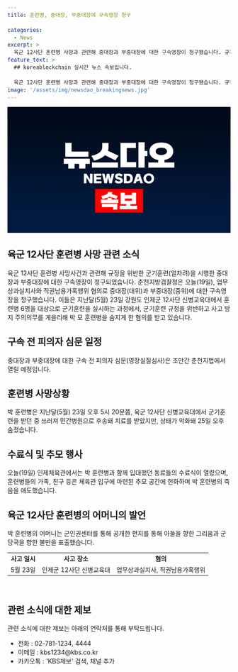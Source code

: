 ```yaml
---
title: 훈련병, 중대장, 부중대장에 구속영장 청구

categories:
  - News
excerpt: >
  육군 12사단 훈련병 사망과 관련해 중대장과 부중대장에 대한 구속영장이 청구됐습니다. 규정 위반 및 과실치사 혐의로 신병교육대에서 군기훈련을 받던 훈련병이 사망한 사건으로, 구속 전 피의자 심문은 조만간 열릴 예정입니다. 훈련병의 가족, 동료들은 그를 추모하며 군 당국에 불만을 표출했고, 사건은 논란을 빚고 있습니다. [이상]
feature_text: >
  ## koreablockchain 실시간 뉴스 속보입니다.

  육군 12사단 훈련병 사망과 관련해 중대장과 부중대장에 대한 구속영장이 청구됐습니다. 규정 위반 및 과실치사 혐의로 신병교육대에서 군기훈련을 받던 훈련병이 사망한 사건으로, 구속 전 피의자 심문은 조만간 열릴 예정입니다. 훈련병의 가족, 동료들은 그를 추모하며 군 당국에 불만을 표출했고, 사건은 논란을 빚고 있습니다. [이상]
image: '/assets/img/newsdao_breakingnews.jpg'
---
```


<p><img src="/assets/img/newsdao_breakingnews.jpg" alt="koreablockchain 속보" /></p>

<h2 data-ke-size="size26">육군 12사단 훈련병 사망 관련 소식</h2>

<p data-ke-size="size16">육군 12사단 훈련병 사망사건과 관련해 규정을 위반한 군기훈련(얼차려)을 시행한 중대장과 부중대장에 대한 구속영장이 청구되었습니다. 춘천지방검찰청은 오늘(19일), 업무상과실치사와 직권남용가혹행위 혐의로 중대장(대위)과 부중대장(중위)에 대한 구속영장을 청구했습니다. 이들은 지난달(5월) 23일 강원도 인제군 12사단 신병교육대에서 훈련병 6명을 대상으로 군기훈련을 실시하는 과정에서, 군기훈련 규정을 위반하고 사고 방지 주의의무를 게을리해 박 모 훈련병을 숨지게 한 혐의를 받고 있습니다.</p>

<h2 data-ke-size="size26">구속 전 피의자 심문 일정</h2>

<p data-ke-size="size16">중대장과 부중대장에 대한 구속 전 피의자 심문(영장실질심사)은 조만간 춘천지법에서 열릴 예정입니다.</p>

<h2 data-ke-size="size26">훈련병 사망상황</h2>

<p data-ke-size="size16">박 훈련병은 지난달(5월) 23일 오후 5시 20분쯤, 육군 12사단 신병교육대에서 군기훈련을 받던 중 쓰러져 민간병원으로 후송돼 치료를 받았지만, 상태가 악화돼 25일 오후 숨졌습니다.</p>

<h2 data-ke-size="size26">수료식 및 추모 행사</h2>

<p data-ke-size="size16">오늘(19일) 인제체육관에서는 박 훈련병과 함께 입대했던 동료들의 수료식이 열렸으며, 훈련병들의 가족, 친구 등은 체육관 입구에 마련된 추모 공간에 헌화하며 박 훈련병의 죽음을 애도했습니다.</p>

<h2 data-ke-size="size26">육군 12사단 훈련병의 어머니의 발언</h2>

<p data-ke-size="size16">박 훈련병의 어머니는 군인권센터를 통해 공개한 편지를 통해 아들을 향한 그리움과 군 당국을 향한 불만을 표출했습니다.</p>

<table>
   <tbody>
      <tr>
         <td style="text-align: center; height: 17px;"><b>사고 일시</b></td>
         <td style="text-align: center; height: 17px;"><b>사고 장소</b></td>
         <td style="text-align: center; height: 17px;"><b>혐의</b></td>
      </tr>
      <tr>
         <td style="text-align: center; height: 17px;">5월 23일</td>
         <td style="text-align: center; height: 17px;">인제군 12사단 신병교육대</td>
         <td style="text-align: center; height: 17px;">업무상과실치사, 직권남용가혹행위</td>
      </tr>
   </tbody>
</table>

<p data-ke-size="size16">&nbsp;</p>

<h2 data-ke-size="size26">관련 소식에 대한 제보</h2>

<p data-ke-size="size16">관련 소식에 대한 제보는 아래의 연락처를 통해 부탁드립니다.</p>

<ul>
   <li>전화 : 02-781-1234, 4444</li>
   <li>이메일 : kbs1234@kbs.co.kr</li>
   <li>카카오톡 : 'KBS제보' 검색, 채널 추가</li>
</ul>

<p data-ke-size="size16">&nbsp;</p>

<p data-ke-size="size16">&nbsp;</p>

